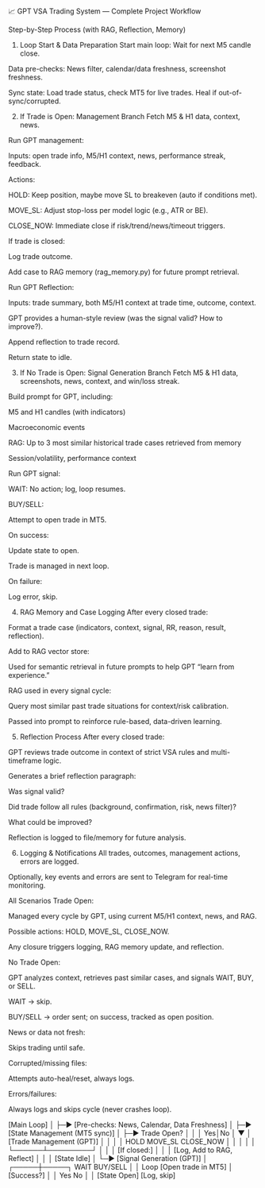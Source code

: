 📈 GPT VSA Trading System — Complete Project Workflow

Step-by-Step Process (with RAG, Reflection, Memory)
1. Loop Start & Data Preparation
Start main loop: Wait for next M5 candle close.

Data pre-checks: News filter, calendar/data freshness, screenshot freshness.

Sync state: Load trade status, check MT5 for live trades. Heal if out-of-sync/corrupted.

2. If Trade is Open: Management Branch
Fetch M5 & H1 data, context, news.

Run GPT management:

Inputs: open trade info, M5/H1 context, news, performance streak, feedback.

Actions:

HOLD: Keep position, maybe move SL to breakeven (auto if conditions met).

MOVE_SL: Adjust stop-loss per model logic (e.g., ATR or BE).

CLOSE_NOW: Immediate close if risk/trend/news/timeout triggers.

If trade is closed:

Log trade outcome.

Add case to RAG memory (rag_memory.py) for future prompt retrieval.

Run GPT Reflection:

Inputs: trade summary, both M5/H1 context at trade time, outcome, context.

GPT provides a human-style review (was the signal valid? How to improve?).

Append reflection to trade record.

Return state to idle.

3. If No Trade is Open: Signal Generation Branch
Fetch M5 & H1 data, screenshots, news, context, and win/loss streak.

Build prompt for GPT, including:

M5 and H1 candles (with indicators)

Macroeconomic events

RAG: Up to 3 most similar historical trade cases retrieved from memory

Session/volatility, performance context

Run GPT signal:

WAIT: No action; log, loop resumes.

BUY/SELL:

Attempt to open trade in MT5.

On success:

Update state to open.

Trade is managed in next loop.

On failure:

Log error, skip.

4. RAG Memory and Case Logging
After every closed trade:

Format a trade case (indicators, context, signal, RR, reason, result, reflection).

Add to RAG vector store:

Used for semantic retrieval in future prompts to help GPT “learn from experience.”

RAG used in every signal cycle:

Query most similar past trade situations for context/risk calibration.

Passed into prompt to reinforce rule-based, data-driven learning.

5. Reflection Process
After every closed trade:

GPT reviews trade outcome in context of strict VSA rules and multi-timeframe logic.

Generates a brief reflection paragraph:

Was signal valid?

Did trade follow all rules (background, confirmation, risk, news filter)?

What could be improved?

Reflection is logged to file/memory for future analysis.

6. Logging & Notifications
All trades, outcomes, management actions, errors are logged.

Optionally, key events and errors are sent to Telegram for real-time monitoring.

All Scenarios
Trade Open:

Managed every cycle by GPT, using current M5/H1 context, news, and RAG.

Possible actions: HOLD, MOVE_SL, CLOSE_NOW.

Any closure triggers logging, RAG memory update, and reflection.

No Trade Open:

GPT analyzes context, retrieves past similar cases, and signals WAIT, BUY, or SELL.

WAIT → skip.

BUY/SELL → order sent; on success, tracked as open position.

News or data not fresh:

Skips trading until safe.

Corrupted/missing files:

Attempts auto-heal/reset, always logs.

Errors/failures:

Always logs and skips cycle (never crashes loop).

[Main Loop]
   │
   ├─► [Pre-checks: News, Calendar, Data Freshness]
   │
   ├─► [State Management (MT5 sync)]
   │
   ├─► Trade Open?
   │       │
   │    Yes│No
   │       ▼
   │ [Trade Management (GPT)]
   │   │      │
   │ HOLD  MOVE_SL  CLOSE_NOW
   │   │      │         │
   │   └──────┴─────────┘
   │          │
   │   [If closed:]
   │      │
   │   [Log, Add to RAG, Reflect]
   │      │
   │   [State Idle]
   │
   └─► [Signal Generation (GPT)]
           │
     ┌─────┼─────┐
   WAIT  BUY/SELL
     │      │
   Loop   [Open trade in MT5]
            │
         [Success?]
         │       │
       Yes      No
       │         │
   [State Open]  [Log, skip]

